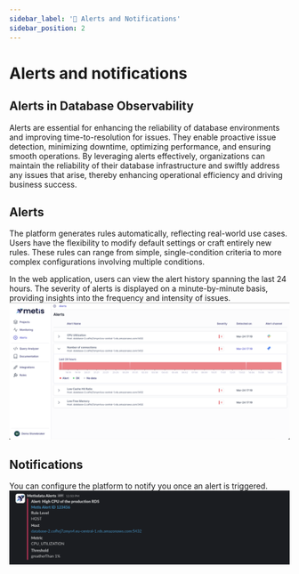 ```yaml
---
sidebar_label: '🚨 Alerts and Notifications'
sidebar_position: 2
---
```


# Alerts and notifications

## Alerts in Database Observability

Alerts are essential for enhancing the reliability of database environments and improving time-to-resolution for issues. They enable proactive issue detection, minimizing downtime, optimizing performance, and ensuring smooth operations. By leveraging alerts effectively, organizations can maintain the reliability of their database infrastructure and swiftly address any issues that arise, thereby enhancing operational efficiency and driving business success.

## Alerts

The platform generates rules automatically, reflecting real-world use cases. Users have the flexibility to modify default settings or craft entirely new rules. These rules can range from simple, single-condition criteria to more complex configurations involving multiple conditions.

In the web application, users can view the alert history spanning the last 24 hours. The severity of alerts is displayed on a minute-by-minute basis, providing insights into the frequency and intensity of issues.
![Untitled](../Monitoring_Images/metis_alerts.png)

## Notifications

You can configure the platform to notify you once an alert is triggered. 
![Untitled](../Monitoring_Images/metis_alerts_slack_notification.png)




